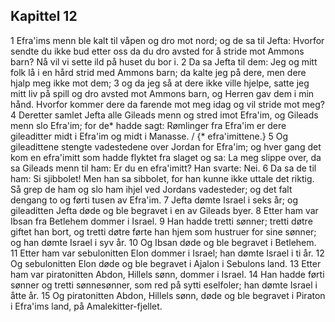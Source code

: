 ## Kapittel 12

1 Efra'ims menn ble kalt til våpen og dro mot nord; og de sa til Jefta: Hvorfor sendte du ikke bud etter oss da du dro avsted for å stride mot Ammons barn? Nå vil vi sette ild på huset du bor i.
2 Da sa Jefta til dem: Jeg og mitt folk lå i en hård strid med Ammons barn; da kalte jeg på dere, men dere hjalp meg ikke mot dem;
3 og da jeg så at dere ikke ville hjelpe, satte jeg mitt liv på spill og dro avsted mot Ammons barn, og Herren gav dem i min hånd. Hvorfor kommer dere da farende mot meg idag og vil stride mot meg?
4 Deretter samlet Jefta alle Gileads menn og stred imot Efra'im, og Gileads menn slo Efra'im; for de* hadde sagt: Rømlinger fra Efra'im er dere gileaditter midt i Efra'im og midt i Manasse. / {* efra'imittene.}
5 Og gileadittene stengte vadestedene over Jordan for Efra'im; og hver gang det kom en efra'imitt som hadde flyktet fra slaget og sa: La meg slippe over, da sa Gileads menn til ham: Er du en efra'imitt? Han svarte: Nei.
6 Da sa de til ham: Si sjibbolet! Men han sa sibbolet, for han kunne ikke uttale det riktig. Så grep de ham og slo ham ihjel ved Jordans vadesteder; og det falt dengang to og førti tusen av Efra'im.
7 Jefta dømte Israel i seks år; og gileaditten Jefta døde og ble begravet i en av Gileads byer.
8 Etter ham var Ibsan fra Betlehem dommer i Israel.
9 Han hadde tretti sønner; tretti døtre giftet han bort, og tretti døtre førte han hjem som hustruer for sine sønner; og han dømte Israel i syv år.
10 Og Ibsan døde og ble begravet i Betlehem.
11 Etter ham var sebulonitten Elon dommer i Israel; han dømte Israel i ti år.
12 Og sebulonitten Elon døde og ble begravet i Ajalon i Sebulons land.
13 Etter ham var piratonitten Abdon, Hillels sønn, dommer i Israel.
14 Han hadde førti sønner og tretti sønnesønner, som red på sytti eselfoler; han dømte Israel i åtte år.
15 Og piratonitten Abdon, Hillels sønn, døde og ble begravet i Piraton i Efra'ims land, på Amalekitter-fjellet.
